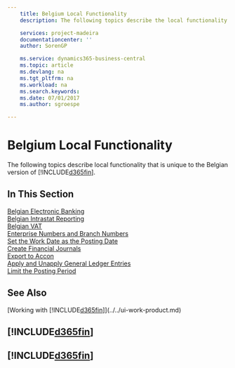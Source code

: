 ```yaml
---
    title: Belgium Local Functionality
    description: The following topics describe the local functionality in the Belgian version of [!INCLUDE[d365fin](../../includes/d365fin_md.md)].

    services: project-madeira
    documentationcenter: ''
    author: SorenGP

    ms.service: dynamics365-business-central
    ms.topic: article
    ms.devlang: na
    ms.tgt_pltfrm: na
    ms.workload: na
    ms.search.keywords:
    ms.date: 07/01/2017
    ms.author: sgroespe

---
```

# Belgium Local Functionality
The following topics describe local functionality that is unique to the Belgian version of [!INCLUDE[d365fin](../../includes/d365fin_md.md)].  

## In This Section  
 [Belgian Electronic Banking](belgian-electronic-banking.md)  
  [Belgian Intrastat Reporting](belgian-intrastat-reporting.md)  
  [Belgian VAT](belgian-vat.md)  
  [Enterprise Numbers and Branch Numbers](enterprise-numbers-and-branch-numbers.md)  
  [Set the Work Date as the Posting Date](how-to-set-the-work-date-as-the-posting-date.md)  
  [Create Financial Journals](how-to-create-financial-journals.md)  
  [Export to Accon](how-to-export-to-accon.md)  
  [Apply and Unapply General Ledger Entries](how-to-apply-and-unapply-general-ledger-entries.md)  
  [Limit the Posting Period](how-to-limit-the-posting-period.md)

## See Also
[Working with [!INCLUDE[d365fin](../../includes/d365fin_md.md)]](../../ui-work-product.md)

## [!INCLUDE[d365fin](../../includes/free_trial_md.md)]  
## [!INCLUDE[d365fin](../../includes/training_link_md.md)]
